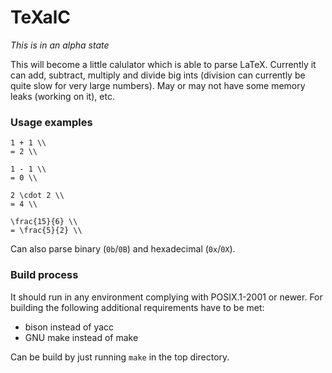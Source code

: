 # TeXalC

_This is in an alpha state_

This will become a little calulator which is able to parse LaTeX.
Currently it can add, subtract, multiply and divide big ints (division can currently be quite slow for very large numbers).
May or may not have some memory leaks (working on it), etc.

### Usage examples
```
1 + 1 \\
= 2 \\

1 - 1 \\
= 0 \\

2 \cdot 2 \\
= 4 \\

\frac{15}{6} \\
= \frac{5}{2} \\
```
Can also parse binary (`0b`/`0B`) and hexadecimal (`0x`/`0X`).

### Build process
It should run in any environment complying with POSIX.1-2001 or newer.
For building the following additional requirements have to be met:
- bison instead of yacc
- GNU make instead of make

Can be build by just running `make` in the top directory.
